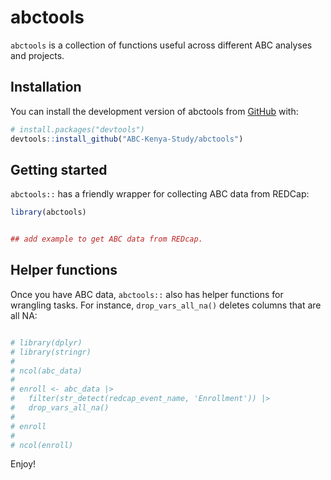
<!-- README.md is generated from README.Rmd. Please edit that file -->

# abctools

<!-- badges: start -->
<!-- badges: end -->

`abctools` is a collection of functions useful across different ABC
analyses and projects.

## Installation

You can install the development version of abctools from
[GitHub](https://github.com/) with:

``` r
# install.packages("devtools")
devtools::install_github("ABC-Kenya-Study/abctools")
```

## Getting started

`abctools::` has a friendly wrapper for collecting ABC data from REDCap:

``` r
library(abctools)


## add example to get ABC data from REDcap.
```

## Helper functions

Once you have ABC data, `abctools::` also has helper functions for
wrangling tasks. For instance, `drop_vars_all_na()` deletes columns that
are all NA:

``` r

# library(dplyr)
# library(stringr)
# 
# ncol(abc_data)
# 
# enroll <- abc_data |> 
#   filter(str_detect(redcap_event_name, 'Enrollment')) |> 
#   drop_vars_all_na()
# 
# enroll
# 
# ncol(enroll)
```

Enjoy!
